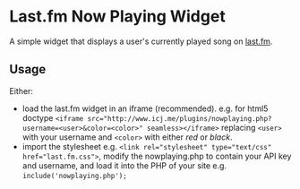 # Last.fm Now Playing Widget

A simple widget that displays a user's currently played song on [last.fm](http://last.fm).

## Usage 
Either:

* load the last.fm widget in an iframe (recommended). e.g. for html5 doctype `<iframe src="http://www.icj.me/plugins/nowplaying.php?username=<user>&color=<color>" seamless></iframe>` replacing `<user>` with your username and `<color>` with either *red* or *black*.
* import the stylesheet e.g. `<link rel="stylesheet" type="text/css" href="last.fm.css">`, modify the nowplaying.php to contain your API key and username, and load it into the PHP of your site e.g. `include('nowplaying.php');`